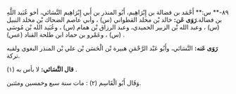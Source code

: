٨٩-** س:** أَحْمَد بن فضالة بن إِبْرَاهِيم، أَبُو المنذر بن أَبي إِبْرَاهِيم النَّسَائي، أخو عُبَيد اللَّهِ بن فضالة.**رَوَى عَن:** خالد بْن مخلد القطواني (س) ، وأبي عاصم الضحاك بْن مخلد النبيل (س) ، وعبد الله بْن الزبير الحميدي، وعبد الرزاق بْن همام (س) ، وعُبَيد الله بْن مُوسَى (س) ، وعَمْرو بن حماد ابن طلحة القناد (عس) .

**رَوَى عَنه:** النَّسَائي، وأَبُو عَبْد الرَّحْمَنِ هبيرة بْن الْحَسَن بْن علي بْن المنذر البغوي ولقبه تركة.

**قال النَّسَائي:** لا بأس به (١) .

وَقَال أَبُو الْقَاسِم (٢) : مات سنة سبع وخمسين ومئتين.